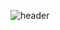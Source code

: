 ![header](https://capsule-render.vercel.app/api?type=slice&color=auto&height=300&section=header&text=capsule%20render&fontSize=90)

